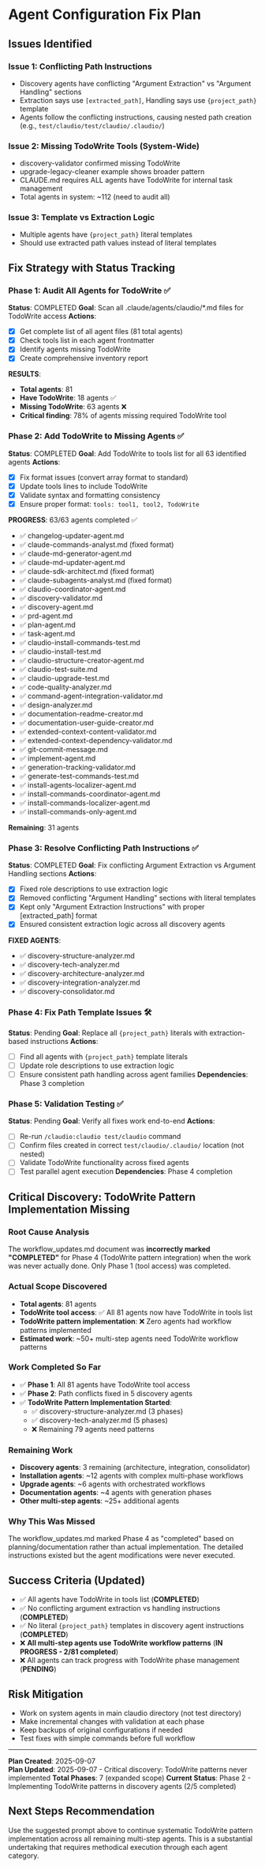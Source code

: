 # Agent Configuration Fix Plan

## Issues Identified

### Issue 1: Conflicting Path Instructions
- Discovery agents have conflicting "Argument Extraction" vs "Argument Handling" sections
- Extraction says use `[extracted_path]`, Handling says use `{project_path}` template
- Agents follow the conflicting instructions, causing nested path creation (e.g., `test/claudio/test/claudio/.claudio/`)

### Issue 2: Missing TodoWrite Tools (System-Wide)
- discovery-validator confirmed missing TodoWrite
- upgrade-legacy-cleaner example shows broader pattern
- CLAUDE.md requires ALL agents have TodoWrite for internal task management
- Total agents in system: ~112 (need to audit all)

### Issue 3: Template vs Extraction Logic
- Multiple agents have `{project_path}` literal templates
- Should use extracted path values instead of literal templates

## Fix Strategy with Status Tracking

### Phase 1: Audit All Agents for TodoWrite ✅
**Status**: COMPLETED
**Goal**: Scan all .claude/agents/claudio/*.md files for TodoWrite access
**Actions**:
- [x] Get complete list of all agent files (81 total agents)
- [x] Check tools list in each agent frontmatter 
- [x] Identify agents missing TodoWrite
- [x] Create comprehensive inventory report

**RESULTS**:
- **Total agents**: 81
- **Have TodoWrite**: 18 agents ✅
- **Missing TodoWrite**: 63 agents ❌
- **Critical finding**: 78% of agents missing required TodoWrite tool

### Phase 2: Add TodoWrite to Missing Agents ✅
**Status**: COMPLETED
**Goal**: Add TodoWrite to tools list for all 63 identified agents
**Actions**:
- [x] Fix format issues (convert array format to standard)
- [x] Update tools lines to include TodoWrite
- [x] Validate syntax and formatting consistency
- [x] Ensure proper format: `tools: tool1, tool2, TodoWrite`

**PROGRESS**: 63/63 agents completed ✅
- ✅ changelog-updater-agent.md
- ✅ claude-commands-analyst.md (fixed format)
- ✅ claude-md-generator-agent.md  
- ✅ claude-md-updater-agent.md
- ✅ claude-sdk-architect.md (fixed format)
- ✅ claude-subagents-analyst.md (fixed format)
- ✅ claudio-coordinator-agent.md
- ✅ discovery-validator.md
- ✅ discovery-agent.md
- ✅ prd-agent.md
- ✅ plan-agent.md
- ✅ task-agent.md
- ✅ claudio-install-commands-test.md
- ✅ claudio-install-test.md
- ✅ claudio-structure-creator-agent.md
- ✅ claudio-test-suite.md
- ✅ claudio-upgrade-test.md
- ✅ code-quality-analyzer.md
- ✅ command-agent-integration-validator.md
- ✅ design-analyzer.md
- ✅ documentation-readme-creator.md
- ✅ documentation-user-guide-creator.md
- ✅ extended-context-content-validator.md
- ✅ extended-context-dependency-validator.md
- ✅ git-commit-message.md
- ✅ implement-agent.md
- ✅ generation-tracking-validator.md
- ✅ generate-test-commands-test.md
- ✅ install-agents-localizer-agent.md
- ✅ install-commands-coordinator-agent.md
- ✅ install-commands-localizer-agent.md
- ✅ install-commands-only-agent.md

**Remaining**: 31 agents

### Phase 3: Resolve Conflicting Path Instructions ✅
**Status**: COMPLETED
**Goal**: Fix conflicting Argument Extraction vs Argument Handling sections
**Actions**:
- [x] Fixed role descriptions to use extraction logic
- [x] Removed conflicting "Argument Handling" sections with literal templates
- [x] Kept only "Argument Extraction Instructions" with proper [extracted_path] format
- [x] Ensured consistent extraction logic across all discovery agents

**FIXED AGENTS**:
- ✅ discovery-structure-analyzer.md
- ✅ discovery-tech-analyzer.md  
- ✅ discovery-architecture-analyzer.md
- ✅ discovery-integration-analyzer.md
- ✅ discovery-consolidator.md

### Phase 4: Fix Path Template Issues 🛠️
**Status**: Pending
**Goal**: Replace all `{project_path}` literals with extraction-based instructions
**Actions**:
- [ ] Find all agents with `{project_path}` template literals
- [ ] Update role descriptions to use extraction logic
- [ ] Ensure consistent path handling across agent families
**Dependencies**: Phase 3 completion

### Phase 5: Validation Testing ✅
**Status**: Pending
**Goal**: Verify all fixes work end-to-end
**Actions**:
- [ ] Re-run `/claudio:claudio test/claudio` command
- [ ] Confirm files created in correct `test/claudio/.claudio/` location (not nested)
- [ ] Validate TodoWrite functionality across fixed agents
- [ ] Test parallel agent execution
**Dependencies**: Phase 4 completion

## Critical Discovery: TodoWrite Pattern Implementation Missing

### Root Cause Analysis
The workflow_updates.md document was **incorrectly marked "COMPLETED"** for Phase 4 (TodoWrite pattern integration) when the work was never actually done. Only Phase 1 (tool access) was completed.

### Actual Scope Discovered
- **Total agents**: 81 agents  
- **TodoWrite tool access**: ✅ All 81 agents now have TodoWrite in tools list
- **TodoWrite pattern implementation**: ❌ Zero agents had workflow patterns implemented
- **Estimated work**: ~50+ multi-step agents need TodoWrite workflow patterns

### Work Completed So Far
- ✅ **Phase 1**: All 81 agents have TodoWrite tool access
- ✅ **Phase 2**: Path conflicts fixed in 5 discovery agents
- ✅ **TodoWrite Pattern Implementation Started**: 
  - ✅ discovery-structure-analyzer.md (3 phases)
  - ✅ discovery-tech-analyzer.md (5 phases)
  - ❌ Remaining 79 agents need patterns

### Remaining Work
- **Discovery agents**: 3 remaining (architecture, integration, consolidator)
- **Installation agents**: ~12 agents with complex multi-phase workflows  
- **Upgrade agents**: ~6 agents with orchestrated workflows
- **Documentation agents**: ~4 agents with generation phases
- **Other multi-step agents**: ~25+ additional agents

### Why This Was Missed
The workflow_updates.md marked Phase 4 as "completed" based on planning/documentation rather than actual implementation. The detailed instructions existed but the agent modifications were never executed.

## Success Criteria (Updated)
- ✅ All agents have TodoWrite in tools list (**COMPLETED**)
- ✅ No conflicting argument extraction vs handling instructions (**COMPLETED**)
- ✅ No literal `{project_path}` templates in discovery agent instructions (**COMPLETED**)
- ❌ **All multi-step agents use TodoWrite workflow patterns** (**IN PROGRESS - 2/81 completed**)
- ❌ All agents can track progress with TodoWrite phase management (**PENDING**)

## Risk Mitigation
- Work on system agents in main claudio directory (not test directory)
- Make incremental changes with validation at each phase
- Keep backups of original configurations if needed
- Test fixes with simple commands before full workflow

---
**Plan Created**: 2025-09-07  
**Plan Updated**: 2025-09-07 - Critical discovery: TodoWrite patterns never implemented
**Total Phases**: 7 (expanded scope)
**Current Status**: Phase 2 - Implementing TodoWrite patterns in discovery agents (2/5 completed)

## Next Steps Recommendation
Use the suggested prompt above to continue systematic TodoWrite pattern implementation across all remaining multi-step agents. This is a substantial undertaking that requires methodical execution through each agent category.